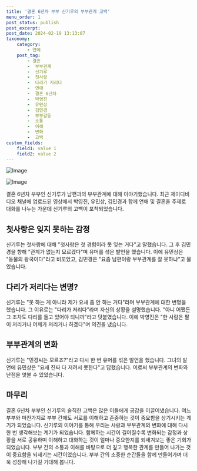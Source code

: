 ```yaml
---
title: '결혼 6년차 부부 신기루의 부부관계 고백'
menu_order: 1
post_status: publish
post_excerpt: 
post_date: 2024-02-19 13:13:07
taxonomy:
    category:
        - 연예
    post_tag:
        - 결혼
        -  부부관계
        -  신기루
        -  첫사랑
        -  다리가 저리다
        -  연애
        -  결혼 6년차
        -  박영진
        -  유민상
        -  김민경
        -  부부갈등
        -  소통
        -  이해
        -  변화
        -  고백
custom_fields:
    field1: value 1
    field2: value 2
---
```


![Image](https://ssl.pstatic.net/mimgnews/image/415/2024/02/13/0000025309_001_20240213115801483.jpg?type=w540)

![Image](https://mimgnews.pstatic.net/image/415/2024/02/13/0000025309_002_20240213115801556.jpg?type=w540)

결혼 6년차 부부인 신기루가 남편과의 부부관계에 대해 이야기했습니다. 최근 제이디비디오 채널에 업로드된 영상에서 박영진, 유민상, 김민경과 함께 연애 및 결혼을 주제로 대화를 나누는 가운데 신기루의 고백이 포착되었습니다.
## 첫사랑은 잊지 못하는 감정
신기루는 첫사랑에 대해 "첫사랑은 첫 경험이라 못 잊는 거다"고 말했습니다. 그 후 김민경을 향해 "관계가 없는지 모르겠다"며 유머를 섞은 발언을 했습니다. 이에 유민상은 "동물의 왕국이다"라고 비꼬았고, 김민경은 "요즘 남편이랑 부부관계를 잘 못하냐"고 물었습니다.
## 다리가 저리다는 변명?
신기루는 "못 하는 게 아니라 제가 요새 좀 안 하는 거다"라며 부부관계에 대한 변명을 했습니다. 그 이유로는 "다리가 저리다"라며 자신의 상황을 설명했습니다. "아니 어쨌든 그 조차도 다리를 들고 있어야 되니까"라고 덧붙였습니다. 이에 박영진은 "한 사람은 팔이 저리거나 어깨가 저리거나 하겠다"며 의견을 냈습니다.
## 부부관계의 변화
신기루는 "민경씨는 모르죠?"라고 다시 한 번 유머를 섞은 발언을 했습니다. 그녀의 발언에 유민상은 "요새 진짜 다 저려서 못한다"고 답했습니다. 이로써 부부관계의 변화와 난점을 엿볼 수 있었습니다.
## 마무리
결혼 6년차 부부인 신기루의 솔직한 고백은 많은 이들에게 공감을 이끌어냈습니다. 여느 부부와 마찬가지로 부부 간에도 서로를 이해하고 존중하는 것이 중요함을 상기시키는 계기가 되었습니다.
신기루의 이야기를 통해 우리는 사랑과 부부관계의 변화에 대해 다시 한 번 생각해보는 계기가 되었습니다. 함께하는 시간이 길어질수록 변화되는 감정과 상황을 서로 공유하며 이해하고 대화하는 것이 얼마나 중요한지를 되새겨보는 좋은 기회가 되었습니다. 부부 간의 소통과 이해를 바탕으로 더 깊고 행복한 관계를 만들어 나가는 것이 중요함을 되새기는 시간이었습니다. 부부 간의 소중한 순간들을 함께 만들어가며 더욱 성장해 나가길 기대해 봅니다.
